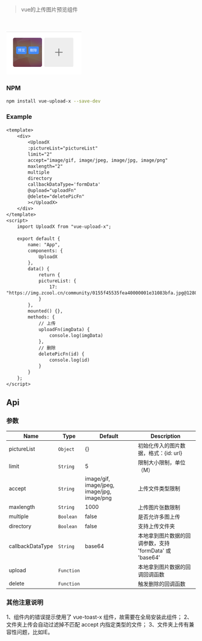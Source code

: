 > vue的上传图片预览组件

<br/><br/>
<img src="https://raw.githubusercontent.com/misterxu1567/img-static/master/upload.png" alt="上传图片预览组件预览" width="200">

### NPM

``` bash
npm install vue-upload-x --save-dev
```
### Example

```
<template>
    <div>
        <UploadX
        :pictureList="pictureList"
        limit="2"
        accept="image/gif, image/jpeg, image/jpg, image/png"
        maxlength="2"
        multiple
        directory
        callbackDataType='formData'
        @upload="uploadFn"
        @delete="deletePicFn"
        ></UploadX>
    </div>
</template>
<script>
    import UploadX from "vue-upload-x";

    export default {
        name: "App",
        components: {
            UploadX
        },
        data() {
            return {
            pictureList: {
                17: "https://img.zcool.cn/community/0155f45535fea40000001e31083bfa.jpg@1280w_1l_2o_100sh.jpg"
            }
        },
        mounted() {},
        methods: {
            // 上传
            uploadFn(imgData) {
                console.log(imgData)
            },
            // 删除
            deletePicFn(id) {
                console.log(id)
            }
        }
    };
</script>
```

## Api
### 参数
| Name                 | Type      | Default      | Description                                                        |
|----------------------|-----------|--------------|--------------------------------------------------------------------|
| pictureList          | `Object`  | {}           | 初始化传入的图片数据，格式：{id: url}         |
| limit                | `String`  | 5            | 限制大小限制，单位（M）  |
| accept               | `String`  | image/gif, image/jpeg, image/jpg, image/png   | 上传文件类型限制             |
| maxlength            | `String`  | 1000         | 上传图片张数限制             |
| multiple             | `Boolean` | false        | 是否允许多图上传             |
| directory            | `Boolean` | false        | 支持上传文件夹               |
| callbackDataType     | `String`  | base64       | 本地拿到图片数据的回调参数，支持 'formData' 或 'base64'             |
| upload               | `Function`|              | 本地拿到图片数据的回调回调函数             |
| delete               | `Function`|              | 触发删除的回调函数             |
### 其他注意说明

1、组件内的错误提示使用了 vue-toast-x 组件，故需要在全局安装此组件；
2、文件夹上传会自动过滤掉不匹配 accept 内指定类型的文件；
3、文件夹上传有兼容性问题，比如IE。